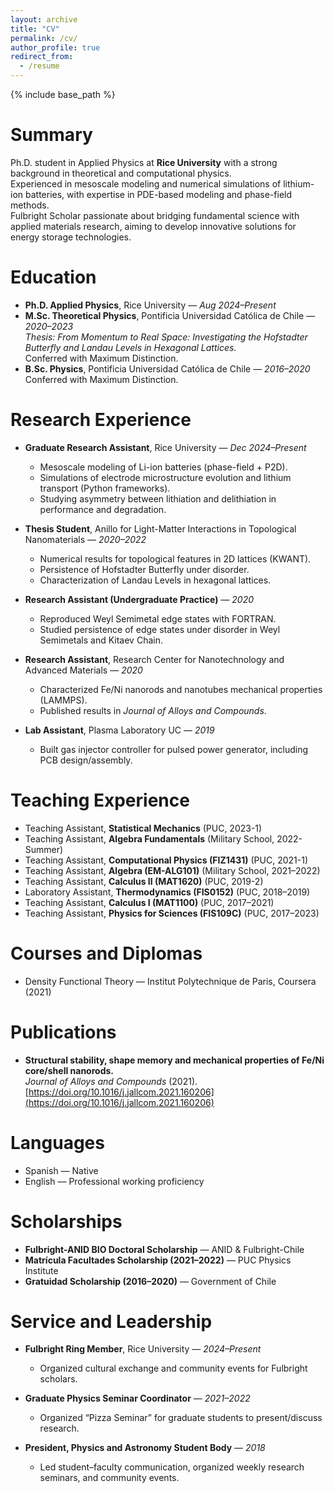 ```yaml
---
layout: archive
title: "CV"
permalink: /cv/
author_profile: true
redirect_from:
  - /resume
---
```


{% include base_path %}

Summary
======
Ph.D. student in Applied Physics at **Rice University** with a strong background in theoretical and computational physics.  
Experienced in mesoscale modeling and numerical simulations of lithium-ion batteries, with expertise in PDE-based modeling and phase-field methods.  
Fulbright Scholar passionate about bridging fundamental science with applied materials research, aiming to develop innovative solutions for energy storage technologies.

Education
======
* **Ph.D. Applied Physics**, Rice University — *Aug 2024–Present*
* **M.Sc. Theoretical Physics**, Pontificia Universidad Católica de Chile — *2020–2023*  
  *Thesis:* *From Momentum to Real Space: Investigating the Hofstadter Butterfly and Landau Levels in Hexagonal Lattices.*  
  Conferred with Maximum Distinction.
* **B.Sc. Physics**, Pontificia Universidad Católica de Chile — *2016–2020*  
  Conferred with Maximum Distinction.

Research Experience
======
* **Graduate Research Assistant**, Rice University — *Dec 2024–Present*  
  - Mesoscale modeling of Li-ion batteries (phase-field + P2D).  
  - Simulations of electrode microstructure evolution and lithium transport (Python frameworks).  
  - Studying asymmetry between lithiation and delithiation in performance and degradation.

* **Thesis Student**, Anillo for Light-Matter Interactions in Topological Nanomaterials — *2020–2022*  
  - Numerical results for topological features in 2D lattices (KWANT).  
  - Persistence of Hofstadter Butterfly under disorder.  
  - Characterization of Landau Levels in hexagonal lattices.

* **Research Assistant (Undergraduate Practice)** — *2020*  
  - Reproduced Weyl Semimetal edge states with FORTRAN.  
  - Studied persistence of edge states under disorder in Weyl Semimetals and Kitaev Chain.

* **Research Assistant**, Research Center for Nanotechnology and Advanced Materials — *2020*  
  - Characterized Fe/Ni nanorods and nanotubes mechanical properties (LAMMPS).  
  - Published results in *Journal of Alloys and Compounds*.

* **Lab Assistant**, Plasma Laboratory UC — *2019*  
  - Built gas injector controller for pulsed power generator, including PCB design/assembly.

Teaching Experience
======
* Teaching Assistant, **Statistical Mechanics** (PUC, 2023-1)  
* Teaching Assistant, **Algebra Fundamentals** (Military School, 2022-Summer)  
* Teaching Assistant, **Computational Physics (FIZ1431)** (PUC, 2021-1)  
* Teaching Assistant, **Algebra (EM-ALG101)** (Military School, 2021–2022)  
* Teaching Assistant, **Calculus II (MAT1620)** (PUC, 2019-2)  
* Laboratory Assistant, **Thermodynamics (FIS0152)** (PUC, 2018–2019)  
* Teaching Assistant, **Calculus I (MAT1100)** (PUC, 2017–2021)  
* Teaching Assistant, **Physics for Sciences (FIS109C)** (PUC, 2017–2023)

Courses and Diplomas
======
* Density Functional Theory — Institut Polytechnique de Paris, Coursera (2021)

Publications
======
* **Structural stability, shape memory and mechanical properties of Fe/Ni core/shell nanorods.**  
  *Journal of Alloys and Compounds* (2021). [https://doi.org/10.1016/j.jallcom.2021.160206](https://doi.org/10.1016/j.jallcom.2021.160206)

Languages
======
* Spanish — Native  
* English — Professional working proficiency

Scholarships
======
* **Fulbright-ANID BIO Doctoral Scholarship** — ANID & Fulbright-Chile  
* **Matrícula Facultades Scholarship (2021–2022)** — PUC Physics Institute  
* **Gratuidad Scholarship (2016–2020)** — Government of Chile

Service and Leadership
======
* **Fulbright Ring Member**, Rice University — *2024–Present*  
  - Organized cultural exchange and community events for Fulbright scholars.  

* **Graduate Physics Seminar Coordinator** — *2021–2022*  
  - Organized “Pizza Seminar” for graduate students to present/discuss research.  

* **President, Physics and Astronomy Student Body** — *2018*  
  - Led student–faculty communication, organized weekly research seminars, and community events.
